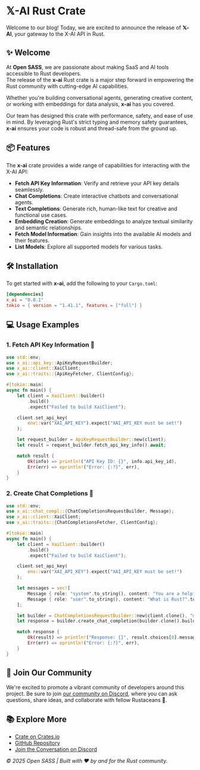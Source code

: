 # 𝕏-AI Rust Crate

Welcome to our blog! Today, we are excited to announce the release of **𝕏-AI**, your gateway to the X-AI API in Rust.

## ✨ Welcome

At **Open SASS**, we are passionate about making SaaS and AI tools accessible to Rust developers.  
The release of the **x-ai** Rust crate is a major step forward in empowering the Rust community with cutting-edge AI capabilities.

Whether you're building conversational agents, generating creative content, or working with embeddings for data analysis, **x-ai** has you covered.

Our team has designed this crate with performance, safety, and ease of use in mind. By leveraging Rust's strict typing and memory safety guarantees, **x-ai** ensures your code is robust and thread-safe from the ground up.

## 📦 Features

The **x-ai** crate provides a wide range of capabilities for interacting with the X-AI API:

- **Fetch API Key Information**: Verify and retrieve your API key details seamlessly.
- **Chat Completions**: Create interactive chatbots and conversational agents.
- **Text Completions**: Generate rich, human-like text for creative and functional use cases.
- **Embedding Creation**: Generate embeddings to analyze textual similarity and semantic relationships.
- **Fetch Model Information**: Gain insights into the available AI models and their features.
- **List Models**: Explore all supported models for various tasks.

## 🛠️ Installation

To get started with **x-ai**, add the following to your `Cargo.toml`:

```toml
[dependencies]
x_ai = "0.0.1"
tokio = { version = "1.41.1", features = ["full"] }
```

## 💻 Usage Examples

### 1. Fetch API Key Information 🔑

```rust
use std::env;
use x_ai::api_key::ApiKeyRequestBuilder;
use x_ai::client::XaiClient;
use x_ai::traits::{ApiKeyFetcher, ClientConfig};

#[tokio::main]
async fn main() {
    let client = XaiClient::builder()
        .build()
        .expect("Failed to build XaiClient");

    client.set_api_key(
        env::var("XAI_API_KEY").expect("XAI_API_KEY must be set!")
    );

    let request_builder = ApiKeyRequestBuilder::new(client);
    let result = request_builder.fetch_api_key_info().await;

    match result {
        Ok(info) => println!("API Key ID: {}", info.api_key_id),
        Err(err) => eprintln!("Error: {:?}", err),
    }
}
```

### 2. Create Chat Completions 💬

```rust
use std::env;
use x_ai::chat_compl::{ChatCompletionsRequestBuilder, Message};
use x_ai::client::XaiClient;
use x_ai::traits::{ChatCompletionsFetcher, ClientConfig};

#[tokio::main]
async fn main() {
    let client = XaiClient::builder()
        .build()
        .expect("Failed to build XaiClient");

    client.set_api_key(
        env::var("XAI_API_KEY").expect("XAI_API_KEY must be set!")
    );

    let messages = vec![
        Message { role: "system".to_string(), content: "You are a helpful assistant.".to_string() },
        Message { role: "user".to_string(), content: "What is Rust?".to_string() },
    ];

    let builder = ChatCompletionsRequestBuilder::new(client.clone(), "model-id".to_string(), messages);
    let response = builder.create_chat_completion(builder.clone().build().unwrap()).await;

    match response {
        Ok(result) => println!("Response: {}", result.choices[0].message.content),
        Err(err) => eprintln!("Error: {:?}", err),
    }
}
```

## 🤝 Join Our Community

We're excited to promote a vibrant community of developers around this project. Be sure to join [our community on Discord](https://discord.gg/b5JbvHW5nv), where you can ask questions, share ideas, and collaborate with fellow Rustaceans 🦀.

## 📚 Explore More

- [Crate on Crates.io](https://crates.io/crates/x-ai)
- [GitHub Repository](https://github.com/opensass/x-ai)
- [Join the Conversation on Discord](https://discord.gg/b5JbvHW5nv)

_© 2025 Open SASS | Built with ❤️ by and for the Rust community._
